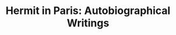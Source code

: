 ---
authors: Italo Calvino & Martin L. McLaughlin
title: 'Hermit in Paris: Autobiographical Writings'
layout: book
link: false
---